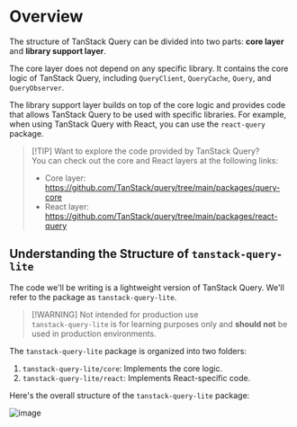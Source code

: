 # Overview

The structure of TanStack Query can be divided into two parts: **core layer** and **library support layer**.

The core layer does not depend on any specific library. It contains the core logic of TanStack Query, including `QueryClient`, `QueryCache`, `Query`, and `QueryObserver`.

The library support layer builds on top of the core logic and provides code that allows TanStack Query to be used with specific libraries. For example, when using TanStack Query with React, you can use the `react-query` package.

> [!TIP] Want to explore the code provided by TanStack Query?  
> You can check out the core and React layers at the following links:
>
> - Core layer: https://github.com/TanStack/query/tree/main/packages/query-core
> - React layer: https://github.com/TanStack/query/tree/main/packages/react-query

## Understanding the Structure of `tanstack-query-lite`

The code we'll be writing is a lightweight version of TanStack Query. We'll refer to the package as `tanstack-query-lite`.

> [!WARNING] Not intended for production use  
> `tanstack-query-lite` is for learning purposes only and **should not** be used in production environments.

The `tanstack-query-lite` package is organized into two folders:

1. `tanstack-query-lite/core`: Implements the core logic.
2. `tanstack-query-lite/react`: Implements React-specific code.

Here's the overall structure of the `tanstack-query-lite` package:

![image](/architecture.png)
